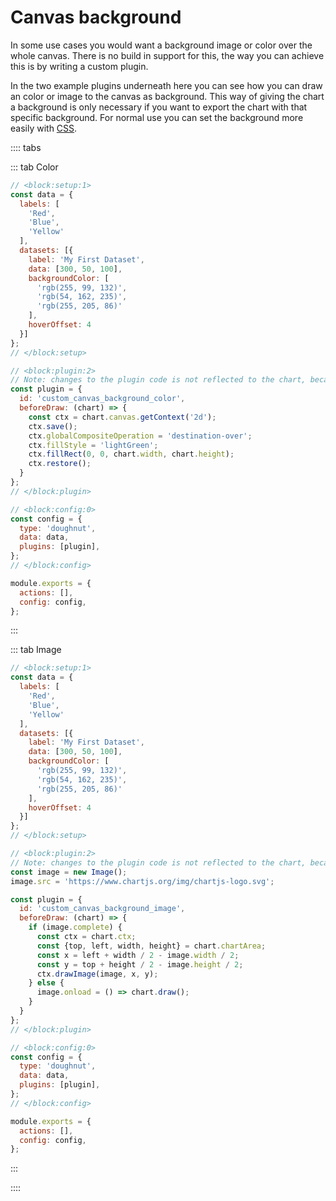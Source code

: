 # Canvas background

In some use cases you would want a background image or color over the whole canvas. There is no build in support for this, the way you can achieve this is by writing a custom plugin.

In the two example plugins underneath here you can see how you can draw an color or image to the canvas as background. This way of giving the chart a background is only necessary if you want to export the chart with that specific background.
For normal use you can set the background more easily with [CSS](https://www.w3schools.com/cssref/css3_pr_background.asp).

:::: tabs

::: tab Color

```js chart-editor
// <block:setup:1>
const data = {
  labels: [
    'Red',
    'Blue',
    'Yellow'
  ],
  datasets: [{
    label: 'My First Dataset',
    data: [300, 50, 100],
    backgroundColor: [
      'rgb(255, 99, 132)',
      'rgb(54, 162, 235)',
      'rgb(255, 205, 86)'
    ],
    hoverOffset: 4
  }]
};
// </block:setup>

// <block:plugin:2>
// Note: changes to the plugin code is not reflected to the chart, because the plugin is loaded at chart construction time and editor changes only trigger an chart.update().
const plugin = {
  id: 'custom_canvas_background_color',
  beforeDraw: (chart) => {
    const ctx = chart.canvas.getContext('2d');
    ctx.save();
    ctx.globalCompositeOperation = 'destination-over';
    ctx.fillStyle = 'lightGreen';
    ctx.fillRect(0, 0, chart.width, chart.height);
    ctx.restore();
  }
};
// </block:plugin>

// <block:config:0>
const config = {
  type: 'doughnut',
  data: data,
  plugins: [plugin],
};
// </block:config>

module.exports = {
  actions: [],
  config: config,
};
```

:::

::: tab Image

```js chart-editor
// <block:setup:1>
const data = {
  labels: [
    'Red',
    'Blue',
    'Yellow'
  ],
  datasets: [{
    label: 'My First Dataset',
    data: [300, 50, 100],
    backgroundColor: [
      'rgb(255, 99, 132)',
      'rgb(54, 162, 235)',
      'rgb(255, 205, 86)'
    ],
    hoverOffset: 4
  }]
};
// </block:setup>

// <block:plugin:2>
// Note: changes to the plugin code is not reflected to the chart, because the plugin is loaded at chart construction time and editor changes only trigger an chart.update().
const image = new Image();
image.src = 'https://www.chartjs.org/img/chartjs-logo.svg';

const plugin = {
  id: 'custom_canvas_background_image',
  beforeDraw: (chart) => {
    if (image.complete) {
      const ctx = chart.ctx;
      const {top, left, width, height} = chart.chartArea;
      const x = left + width / 2 - image.width / 2;
      const y = top + height / 2 - image.height / 2;
      ctx.drawImage(image, x, y);
    } else {
      image.onload = () => chart.draw();
    }
  }
};
// </block:plugin>

// <block:config:0>
const config = {
  type: 'doughnut',
  data: data,
  plugins: [plugin],
};
// </block:config>

module.exports = {
  actions: [],
  config: config,
};
```

:::

::::
